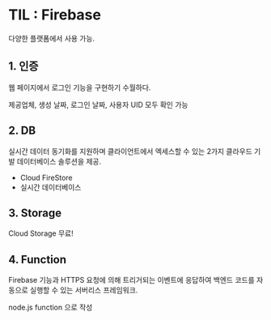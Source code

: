 # TIL : Firebase

다양한 플랫폼에서 사용 가능. 

## 1. 인증

웹 페이지에서 로그인 기능을 구현하기 수월하다. 

제공업체, 생성 날짜, 로그인 날짜, 사용자 UID 모두 확인 가능 

## 2. DB

실시간 데이터 동기화를 지원하며 클라이언트에서 엑세스할 수 있는 2가지 클라우드 기발 데이터베이스 솔루션을 제공. 

- Cloud FireStore
- 실시간 데이터베이스 

## 3. Storage

Cloud Storage 무료!



## 4. Function 

Firebase 기능과 HTTPS 요청에 의해 트리거되는 이벤트에 응답하여 백엔드 코드를 자동으로 실행할 수 있는 서버리스 프레임워크.

node.js function 으로 작성 



